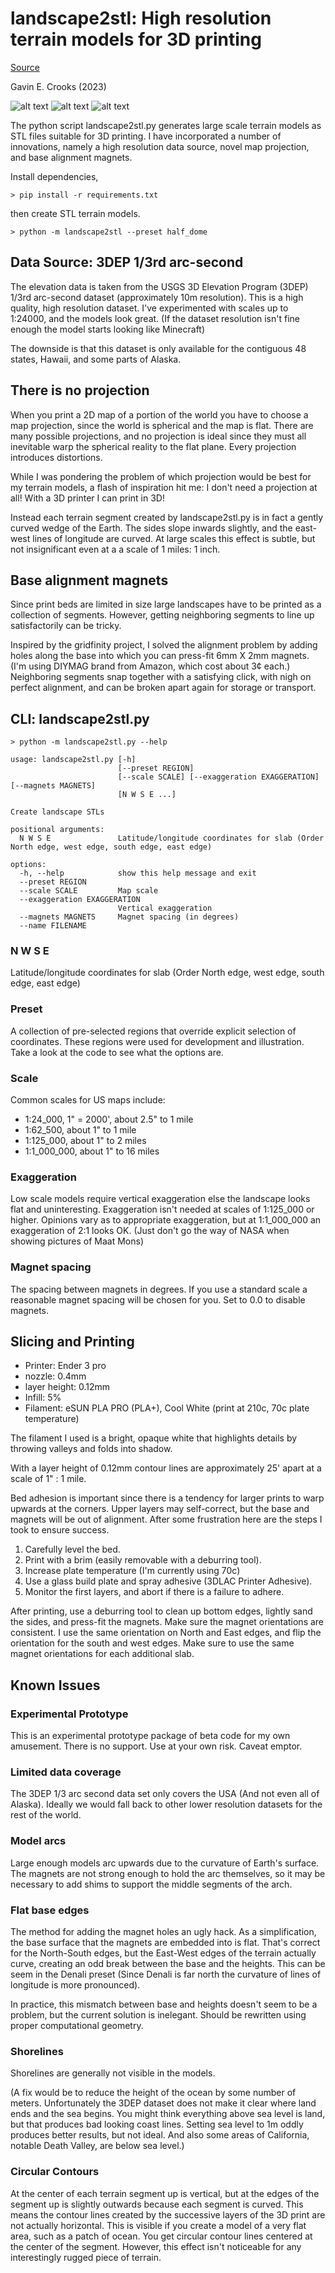 # landscape2stl: High resolution terrain models for 3D printing


[Source](https://github.com/gecrooks/landscape2stl)


Gavin E. Crooks (2023)


![alt text](images/yosemite_r2d2.jpeg "Title")
![alt text](images/landscape_magnets.jpeg"Title")
![alt text](images/yosemite.jpeg "Title")


The python script landscape2stl.py generates large scale terrain models as STL files suitable for 3D printing. I have
incorporated a number of innovations, namely a high resolution data source, novel map projection, and base alignment magnets.

Install dependencies,

    > pip install -r requirements.txt

then create STL terrain models.

    > python -m landscape2stl --preset half_dome


## Data Source: 3DEP 1/3rd arc-second

The elevation data is taken from the USGS 3D Elevation Program (3DEP) 1/3rd arc-second dataset (approximately 10m resolution). This
is a high quality, high resolution dataset. I've experimented with scales up to 1:24000, and the models look great. (If the 
dataset resolution isn't fine enough the model starts looking like Minecraft)

The downside is that this dataset is only available for the contiguous 48 states, Hawaii, and some parts of Alaska.

## There is no projection

When you print a 2D map of a portion of the world you have to choose a map projection, since the world is spherical and the map is flat.
There are many possible projections, and no projection is ideal since they must all inevitable warp the spherical reality to the flat plane.
Every projection introduces distortions.

While I was pondering the problem of which projection would be best for my terrain models, a flash of inspiration hit me: I don't need a projection at all! With a 3D printer I can print in 3D! 

Instead each terrain segment created by landscape2stl.py is in fact a gently curved wedge of the Earth. The sides slope inwards slightly, and the east-west lines of longitude are curved. At large scales this effect is subtle, but not insignificant even at a a scale of 1 miles: 1 inch.


## Base alignment magnets

Since print beds are limited in size large landscapes have to be printed as a collection of segments. However, getting neighboring segments to line up satisfactorily can be tricky.

Inspired by the gridfinity project, I solved the alignment problem by adding holes along the base into which you can press-fit 6mm X 2mm
magnets. (I'm using DIYMAG brand from Amazon, which cost about 3¢ each.) Neighboring segments snap together with a satisfying click, with nigh on perfect alignment, and can be broken apart again for storage or transport. 


## CLI: landscape2stl.py

```
> python -m landscape2stl.py --help

usage: landscape2stl.py [-h]
                        [--preset REGION]
                        [--scale SCALE] [--exaggeration EXAGGERATION] [--magnets MAGNETS]
                        [N W S E ...]

Create landscape STLs

positional arguments:
  N W S E               Latitude/longitude coordinates for slab (Order North edge, west edge, south edge, east edge)

options:
  -h, --help            show this help message and exit
  --preset REGION
  --scale SCALE         Map scale
  --exaggeration EXAGGERATION
                        Vertical exaggeration
  --magnets MAGNETS     Magnet spacing (in degrees)
  --name FILENAME 

```

###  N W S E               

Latitude/longitude coordinates for slab (Order North edge, west edge, south edge, east edge)

### Preset
A collection of pre-selected regions that override explicit selection of coordinates.  These regions
were used for development and illustration. Take a look at the code to see what the options are. 

### Scale
Common scales for US maps include:
*    1:24_000,  1" = 2000', about 2.5" to 1 mile
*    1:62_500,   about 1" to 1 mile
*    1:125_000,   about 1" to 2 miles
*    1:1_000_000,  about 1" to 16 miles


### Exaggeration

Low scale models require vertical exaggeration else the landscape looks flat and uninteresting. Exaggeration isn't needed at scales of 1:125_000 or higher. Opinions vary as to appropriate exaggeration, but at 1:1_000_000 an exaggeration of 2:1 looks OK. (Just don't go the way of NASA when showing pictures of Maat Mons)


### Magnet spacing
The spacing between magnets in degrees. If you use a standard scale a reasonable magnet spacing will be chosen for you. Set to 0.0 
to disable magnets.



## Slicing and Printing

* Printer: Ender 3 pro
* nozzle: 0.4mm
* layer height: 0.12mm
* Infill: 5% 
* Filament: eSUN PLA PRO (PLA+), Cool White (print at 210c, 70c plate temperature)

The filament I used is a bright, opaque white that highlights details by throwing valleys and folds into shadow.

With a layer height of 0.12mm contour lines are approximately 25' apart at a scale of 1" : 1 mile.

Bed adhesion is important since there is a tendency for larger prints to warp upwards at the corners.
Upper layers may self-correct, but the base and magnets will be out of alignment. After some frustration here are
the steps I took to ensure success.

1) Carefully level the bed.
2) Print with a brim (easily removable with a deburring tool).
3) Increase plate temperature (I'm currently using 70c)
4) Use a glass build plate and spray adhesive (3DLAC Printer Adhesive).
5) Monitor the first layers, and abort if there is a failure to adhere.

After printing, use a deburring tool to clean up bottom edges, lightly sand the sides, and press-fit the magnets. Make sure the magnet orientations are consistent. I use the same orientation on North and East edges, and flip the orientation for the south and west edges. Make sure to use the same magnet orientations for each additional slab. 



## Known Issues

### Experimental Prototype

This is an experimental prototype package of beta code for my own amusement. There is no support. Use at your own risk. Caveat emptor.


### Limited data coverage

The 3DEP 1/3 arc second data set only covers the USA (And not even all of Alaska). Ideally we would fall back to other
lower resolution datasets for the rest of the world.


### Model arcs

Large enough models arc upwards due to the curvature of Earth's surface. The magnets are not strong enough to hold the arc themselves, so 
it may be necessary to add shims to support the middle segments of the arch.


### Flat base edges

The method for adding the magnet holes an ugly hack. As a simplification, the base surface that the magnets are embedded into is flat. That's correct for the North-South edges, but the East-West edges of the terrain actually curve, creating an odd break between the base and the heights. This can be seem in the Denali preset (Since Denali is far north the curvature of lines of longitude is more pronounced).

In practice, this mismatch between base and heights doesn't seem to be a problem, but the current solution is inelegant. Should be rewritten using proper computational geometry.


### Shorelines

Shorelines are generally not visible in the models.

(A fix would be to reduce the height of the ocean by some number of meters. Unfortunately the 3DEP dataset does not make it clear where land ends and the sea begins. You might think everything above sea level is land, but that produces bad looking coast lines. Setting sea level to 1m  oddly produces better results, but not ideal. And also some areas of California, notable Death Valley, are below sea level.)


### Circular Contours

At the center of each terrain segment up is vertical, but at the edges of the segment up is slightly outwards because each segment is curved. This means the contour lines created by the successive layers of the 3D print are not actually horizontal. This is visible if you create a model of a very flat area, such as a patch of ocean. You get circular contour lines centered at the center of the segment. However, this effect
isn't noticeable for any interestingly rugged piece of terrain. 



